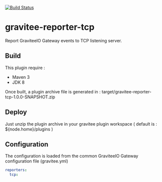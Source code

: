 [![Build Status](https://ci.gravitee.io/buildStatus/icon?job=gravitee-io/gravitee-reporter-tcp)](https://ci.gravitee.io/job/gravitee-io/job/gravitee-reporter-tcp/job/master/)

# gravitee-reporter-tcp

Report GraviteeIO Gateway events to TCP listening server.


## Build

This plugin require :  

* Maven 3
* JDK 8

Once built, a plugin archive file is generated in : target/gravitee-reporter-tcp-1.0.0-SNAPSHOT.zip


## Deploy

Just unzip the plugin archive in your gravitee plugin workspace ( default is : ${node.home}/plugins )


## Configuration 

The configuration is loaded from the common GraviteeIO Gateway configuration file (gravitee.yml)

```YAML
reporters:
  tcp:
```
